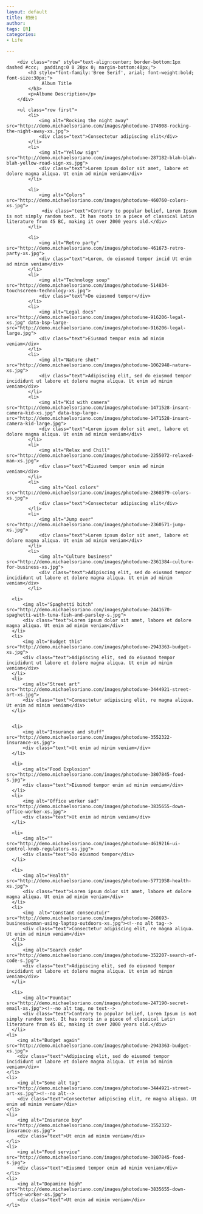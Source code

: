 ```yaml
---
layout: default
title: 相册1
author: 
tags: [R]
categories:
- Life

---
```


 
 
        <div class="row" style="text-align:center; border-bottom:1px dashed #ccc;  padding:0 0 20px 0; margin-bottom:40px;">
            <h3 style="font-family:'Bree Serif', arial; font-weight:bold; font-size:30px;">
                 Album Title
            </h3>
            <p>Albume Description</p>
        </div>

        <ul class="row first">
            <li>
                <img alt="Rocking the night away"  src="http://demo.michaelsoriano.com/images/photodune-174908-rocking-the-night-away-xs.jpg">
                <div class="text">Consectetur adipiscing elit</div>
            </li>
            <li>
                <img alt="Yellow sign"  src="http://demo.michaelsoriano.com/images/photodune-287182-blah-blah-blah-yellow-road-sign-xs.jpg">
                <div class="text">Lorem ipsum dolor sit amet, labore et dolore magna aliqua. Ut enim ad minim veniam</div>
            </li> 
            
            <li>
                <img alt="Colors"  src="http://demo.michaelsoriano.com/images/photodune-460760-colors-xs.jpg">
                 <div class="text">Contrary to popular belief, Lorem Ipsum is not simply random text. It has roots in a piece of classical Latin literature from 45 BC, making it over 2000 years old.</div>
            </li>
 
<!--more-->
            <li>
                <img alt="Retro party"  src="http://demo.michaelsoriano.com/images/photodune-461673-retro-party-xs.jpg">
                <div class="text">Lorem, do eiusmod tempor incid Ut enim ad minim veniam</div>
            </li>
            <li>
                <img alt="Technology soup"  src="http://demo.michaelsoriano.com/images/photodune-514834-touchscreen-technology-xs.jpg">
                <div class="text">Do eiusmod tempor</div>
            </li>
            <li>
                <img alt="Legal docs"  src="http://demo.michaelsoriano.com/images/photodune-916206-legal-xs.jpg" data-bsp-large-src="http://demo.michaelsoriano.com/images/photodune-916206-legal-large.jpg">
                <div class="text">Eiusmod tempor enim ad minim veniam</div>
            </li>
            <li>
                <img alt="Nature shot"  src="http://demo.michaelsoriano.com/images/photodune-1062948-nature-xs.jpg">
                <div class="text">Adipiscing elit, sed do eiusmod tempor incididunt ut labore et dolore magna aliqua. Ut enim ad minim veniam</div>
            </li>
            <li>
                <img alt="Kid with camera" src="http://demo.michaelsoriano.com/images/photodune-1471528-insant-camera-kid-xs.jpg" data-bsp-large-src="http://demo.michaelsoriano.com/images/photodune-1471528-insant-camera-kid-large.jpg">
                <div class="text">Lorem ipsum dolor sit amet, labore et dolore magna aliqua. Ut enim ad minim veniam</div>
            </li>
            <li>
                <img alt="Relax and Chill" src="http://demo.michaelsoriano.com/images/photodune-2255072-relaxed-man-xs.jpg">
                <div class="text">Eiusmod tempor enim ad minim veniam</div>
            </li>
            <li>
                <img alt="Cool colors" src="http://demo.michaelsoriano.com/images/photodune-2360379-colors-xs.jpg">
                <div class="text">Consectetur adipiscing elit</div>
            </li>
            <li>
                <img alt="Jump over"  src="http://demo.michaelsoriano.com/images/photodune-2360571-jump-xs.jpg">
                <div class="text">Lorem ipsum dolor sit amet, labore et dolore magna aliqua. Ut enim ad minim veniam</div>
            </li>
            <li>
                <img alt="Culture business" src="http://demo.michaelsoriano.com/images/photodune-2361384-culture-for-business-xs.jpg">
                <div class="text">Adipiscing elit, sed do eiusmod tempor incididunt ut labore et dolore magna aliqua. Ut enim ad minim veniam</div>
            </li>

      <li>
          <img alt="Spaghetti bitch" src="http://demo.michaelsoriano.com/images/photodune-2441670-spaghetti-with-tuna-fish-and-parsley-s.jpg">
          <div class="text">Lorem ipsum dolor sit amet, labore et dolore magna aliqua. Ut enim ad minim veniam</div>
      </li>
      <li>
          <img alt="Budget this"  src="http://demo.michaelsoriano.com/images/photodune-2943363-budget-xs.jpg">
          <div class="text">Adipiscing elit, sed do eiusmod tempor incididunt ut labore et dolore magna aliqua. Ut enim ad minim veniam</div>
      </li>
      <li>
          <img alt="Street art"  src="http://demo.michaelsoriano.com/images/photodune-3444921-street-art-xs.jpg">
          <div class="text">Consectetur adipiscing elit, re magna aliqua. Ut enim ad minim veniam</div>
      </li>


      <li>
          <img alt="Insurance and stuff"  src="http://demo.michaelsoriano.com/images/photodune-3552322-insurance-xs.jpg">
          <div class="text">Ut enim ad minim veniam</div>
      </li>

      <li>
          <img alt="Food Explosion"  src="http://demo.michaelsoriano.com/images/photodune-3807845-food-s.jpg">
          <div class="text">Eiusmod tempor enim ad minim veniam</div>
      </li>
      <li>
          <img alt="Office worker sad" src="http://demo.michaelsoriano.com/images/photodune-3835655-down-office-worker-xs.jpg">
          <div class="text">Ut enim ad minim veniam</div>
      </li>

      <li>
          <img alt="" src="http://demo.michaelsoriano.com/images/photodune-4619216-ui-control-knob-regulators-xs.jpg">
          <div class="text">Do eiusmod tempor</div>
      </li>

      <li>
          <img alt="Health" src="http://demo.michaelsoriano.com/images/photodune-5771958-health-xs.jpg">
          <div class="text">Lorem ipsum dolor sit amet, labore et dolore magna aliqua. Ut enim ad minim veniam</div>
      </li>
      <li>
          <img  alt="Constant consecutuir" src="http://demo.michaelsoriano.com/images/photodune-268693-businesswoman-using-laptop-outdoors-xs.jpg"><!--no alt tag-->
          <div class="text">Consectetur adipiscing elit, re magna aliqua. Ut enim ad minim veniam</div>
      </li>
      <li>
          <img alt="Search code" src="http://demo.michaelsoriano.com/images/photodune-352207-search-of-code-s.jpg">
          <div class="text">Adipiscing elit, sed do eiusmod tempor incididunt ut labore et dolore magna aliqua. Ut enim ad minim veniam</div>
      </li>

      <li>
          <img alt="Pountac" src="http://demo.michaelsoriano.com/images/photodune-247190-secret-email-xs.jpg"><!--no alt tag, no text-->
          <div class="text">Contrary to popular belief, Lorem Ipsum is not simply random text. It has roots in a piece of classical Latin literature from 45 BC, making it over 2000 years old.</div>
      </li>
    <li>
        <img alt="Budget again" src="http://demo.michaelsoriano.com/images/photodune-2943363-budget-xs.jpg">
        <div class="text">Adipiscing elit, sed do eiusmod tempor incididunt ut labore et dolore magna aliqua. Ut enim ad minim veniam</div>
    </li>
    <li>
        <img alt="Some alt tag" src="http://demo.michaelsoriano.com/images/photodune-3444921-street-art-xs.jpg"><!--no alt-->
        <div class="text">Consectetur adipiscing elit, re magna aliqua. Ut enim ad minim veniam</div>
    </li>
    <li>
        <img alt="Insurance boy"  src="http://demo.michaelsoriano.com/images/photodune-3552322-insurance-xs.jpg">
        <div class="text">Ut enim ad minim veniam</div>
    </li>
    <li>
        <img alt="Food service"  src="http://demo.michaelsoriano.com/images/photodune-3807845-food-s.jpg">
        <div class="text">Eiusmod tempor enim ad minim veniam</div>
    </li>
    <li>
        <img alt="Dopamine high"  src="http://demo.michaelsoriano.com/images/photodune-3835655-down-office-worker-xs.jpg">
        <div class="text">Ut enim ad minim veniam</div>
    </li>

  </ul>  